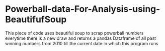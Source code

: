 # Powerball-data-For-Analysis-using-BeautifufSoup
This piece of code uses beautiful soup to scrap powerball numbers everytime there is a new draw and returns a pandas Dataframe of all past winning numbers from 2010 till the current date in which this program runs
